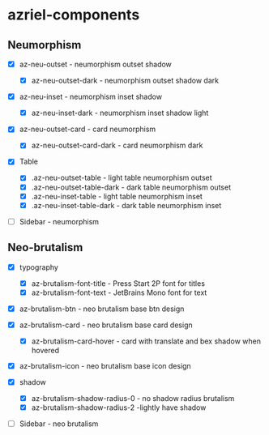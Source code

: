 # azriel-components

## Neumorphism
- [x] az-neu-outset - neumorphism outset shadow
    - [x] az-neu-outset-dark - neumorphism outset shadow dark
- [x] az-neu-inset - neumorphism inset shadow
    - [x] az-neu-inset-dark - neumorphism inset shadow light
- [x] az-neu-outset-card - card neumorphism
    - [x] az-neu-outset-card-dark - card neumorphism dark
- [x] Table
    - [x] .az-neu-outset-table - light table neumorphism outset
    - [x] .az-neu-outset-table-dark - dark table neumorphism outset
    - [x] .az-neu-inset-table - light table neumorphism inset
    - [x] .az-neu-inset-table-dark - dark table neumorphism inset
- [ ] Sidebar - neumorphism



## Neo-brutalism
- [x] typography
    - [x] az-brutalism-font-title - Press Start 2P font for titles
    - [x] az-brutalism-font-text - JetBrains Mono font for text
- [x] az-brutalism-btn - neo brutalism base btn design
- [x] az-brutalism-card - neo brutalism base card design
    -[x] az-brutalism-card-hover - card with translate and bex shadow when hovered 
- [x] az-brutalism-icon - neo brutalism base icon design
- [x] shadow
    - [x] az-brutalism-shadow-radius-0 - no shadow radius brutalism
    - [x] az-brutalism-shadow-radius-2 -lightly have shadow
- [ ] Sidebar - neo brutalism




